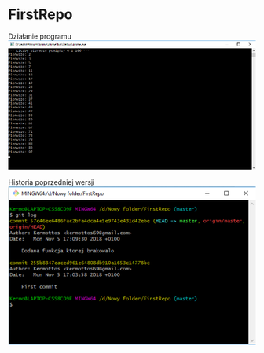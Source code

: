 # FirstRepo
Działanie programu
![Obrazek](/img/1.png)

Historia poprzedniej wersji
![Obrazek2](/img/2.png)
